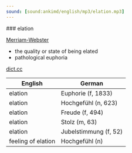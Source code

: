 ```yaml
---
sound: [sound:ankimd/english/mp3/elation.mp3]
---
```


\### elation

[Merriam-Webster](https://www.merriam-webster.com/dictionary/elation)

- the quality or state of being elated
- pathological euphoria

[dict.cc](https://www.dict.cc/elation)

| English        | German       |
| -------------- | ------------ |
| elation | Euphorie (f, 1833) |
| elation | Hochgefühl (n, 623) |
| elation | Freude (f, 494) |
| elation | Stolz (m, 63) |
| elation | Jubelstimmung (f, 52) |
| feeling of elation | Hochgefühl (n) |
